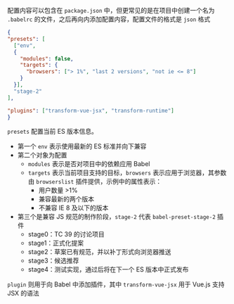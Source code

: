 配置内容可以包含在 `package.json` 中，但更常见的是在项目中创建一个名为 `.babelrc` 的文件，之后再向内添加配置内容，配置文件的格式是 `json` 格式

```json
{
"presets": [
  ["env",
  {
    "modules": false,
    "targets": {
      "browsers": ["> 1%", "last 2 versions", "not ie <= 8"]
    }
  }],
  "stage-2"
],

"plugins": ["transform-vue-jsx", "transform-runtime"]
}
```

`presets` 配置当前 ES 版本信息。
- 第一个 `env` 表示使用最新的 ES 标准并向下兼容
- 第二个对象为配置
	- `modules` 表示是否对项目中的依赖应用 Babel
	- `targets` 表示当前项目支持的目标，`browsers` 表示应用于浏览器，其参数由 `browserslist` 插件提供，示例中的属性表示：
		- 用户数量 >1%
		- 兼容最新的两个版本
		- 不兼容 IE 8 及以下的版本
- 第三个是兼容 JS 规范的制作阶段，`stage-2` 代表 `babel-preset-stage-2` 插件
	- stage0：TC 39 的讨论项目
	- stage1：正式化提案
	- stage2：草案已有规范，并以补丁形式向浏览器推送
	- stage3：候选推荐
	- stage4：测试实现，通过后将在下一个 ES 版本中正式发布

`plugin` 则用于向 Babel 中添加插件，其中 `transform-vue-jsx` 用于 Vue.js 支持 JSX 的语法